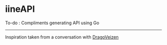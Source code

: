 # iineAPI
To-do : Compliments generating API using Go

---

Inspiration taken from a conversation with [DragoVeizen](https://github.com/DragoVeizen)

